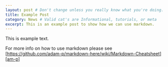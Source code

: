 ```yaml
---
layout: post # Don't change unless you really know what you're doing.
title: Example Post
category: News # Valid cat's are Informational, tutorials, or meta
excerpt: This is an example post to show how we can use markdown.
---
```


This is example text.

For more info on how to use markdown please see [https://github.com/adam-p/markdown-here/wiki/Markdown-Cheatsheet][am-p]

[am-p]: https://github.com/adam-p/markdown-here/wiki/Markdown-Cheatsheet